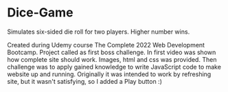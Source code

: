 # Dice-Game

Simulates six-sided die roll for two players. Higher number wins.

Created during Udemy course The Complete 2022 Web Development Bootcamp. Project called as first boss challenge. In first video was shown how complete site should work. Images, html and css was provided. Then challenge was to apply gained knowledge to write JavaScript code to make website up and running. Originally it was intended to work by refreshing site, but it wasn't satisfying, so I added a Play button :)
